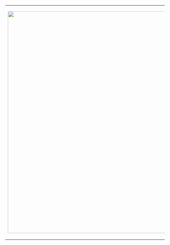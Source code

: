 <table>
  <tr>
    <td width="700">
 
<img width="700" src="https://64.media.tumblr.com/90d447fad5955852bb4b654211b90f0a/tumblr_n24o91zhK01s0t69oo1_500.gifv"></img>

  </td>
  <td valign="top" width="700">
    <br />

  <p>🖤 🖤 🖤&nbsp;&nbsp;conjuring digital magic with my heart</p>

  🔮 more info about me but <a href="https://taylorlaughl.in">fancy</a> </br>
  ☕ creator of <a href="https://cozypunk.io">cozyPunk</a>

  </td>
  </tr>
</table>
